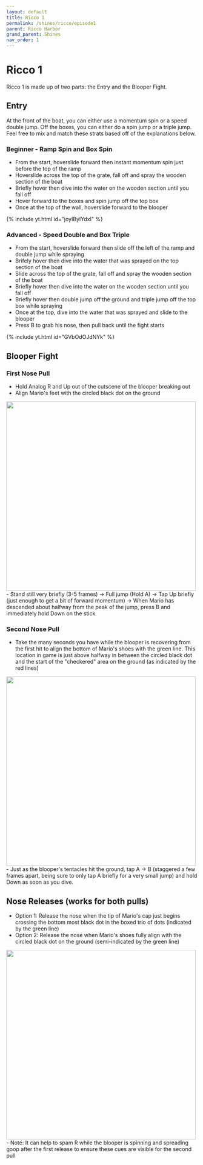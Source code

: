 ```yaml
---
layout: default
title: Ricco 1
permalink: /shines/ricco/episode1
parent: Ricco Harbor
grand_parent: Shines
nav_order: 1
---
```

# Ricco 1
Ricco 1 is made up of two parts: the Entry and the Blooper Fight.
## Entry
At the front of the boat, you can either use a momentum spin or a speed double jump. Off the boxes, you can either do a spin jump or a triple jump. Feel free to mix and match these strats based off of the explanations below.
### Beginner - Ramp Spin and Box Spin
- From the start, hoverslide forward then instant momentum spin just before the top of the ramp
- Hoverslide across the top of the grate, fall off and spray the wooden section of the boat
- Briefly hover then dive into the water on the wooden section until you fall off
- Hover forward to the boxes and spin jump off the top box
- Once at the top of the wall, hoverslide forward to the blooper

{% include yt.html id="joyIBylYdxI" %}
### Advanced - Speed Double and Box Triple
- From the start, hoverslide forward then slide off the left of the ramp and double jump while spraying
- Brifely hover then dive into the water that was sprayed on the top section of the boat
- Slide across the top of the grate, fall off and spray the wooden section of the boat
- Briefly hover then dive into the water on the wooden section until you fall off
- Briefly hover then double jump off the ground and triple jump off the top box while spraying
- Once at the top, dive into the water that was sprayed and slide to the blooper
- Press B to grab his nose, then pull back until the fight starts

{% include yt.html id="GVbOdOJdNYk" %}
## Blooper Fight
### First Nose Pull

- Hold Analog R and Up out of the cutscene of the blooper breaking out
- Align Mario's feet with the circled black dot on the ground

<img src="https://cdn.discordapp.com/attachments/414653112108843008/842946202663387136/Ricco_1_Blooper_1st_Pull_Cue.png" width="500">
- Stand still very briefly (3-5 frames) -> Full jump (Hold A) -> Tap Up briefly (just enough to get a bit of forward momentum) -> When Mario has descended about halfway from the peak of the jump, press B and immediately hold Down on the stick

### Second Nose Pull

- Take the many seconds you have while the blooper is recovering from the first hit to align the bottom of Mario's shoes with the green line. This location in game is just above halfway in between the circled black dot and the start of the "checkered" area on the ground (as indicated by the red lines)

<img src="https://cdn.discordapp.com/attachments/414653112108843008/842946211555049472/Ricco_1_Blooper_2nd_Pull_Cue.png" width="500">
- Just as the blooper's tentacles hit the ground, tap A -> B (staggered a few frames apart, being sure to only tap A briefly for a very small jump) and hold Down as soon as you dive.

## Nose Releases (works for both pulls)

- Option 1: Release the nose when the tip of Mario's cap just begins crossing the bottom most black dot in the boxed trio of dots (indicated by the green line)
- Option 2: Release the nose when Mario's shoes fully align with the circled black dot on the ground (semi-indicated by the green line)

<img src="https://cdn.discordapp.com/attachments/414653112108843008/842946222188134430/Ricco_1_Blooper_Nose_Release_Cues.png" width="500">
- Note: It can help to spam R while the blooper is spinning and spreading goop after the first release to ensure these cues are visible for the second pull
